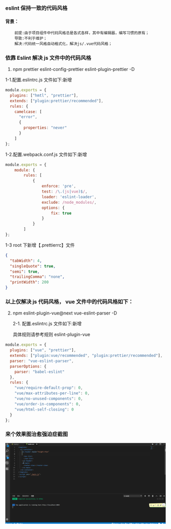 ### eslint 保持一致的代码风格

#### 背景：

```bash
    前提:由于项目组件中代码风格总是各式各样，其中有编辑器，编写习惯的原有；
    导致:不利于维护；
    解决:代码统一风格自动格式化，解决js/.vue代码风格；
```

### 依靠 Eslint 解决 js 文件中的代码风格

1. npm prettier eslint-config-prettier eslint-plugin-prettier -D

1-1.配置.eslintrc.js 文件如下:新增

```js
module.exports = {
  plugins: ["hmtl", "prettier"],
  extends: ["plugin:prettier/recommended"],
  rules: {
    camelcase: [
      "error",
      {
        properties: "never"
      }
    ]
};
```

1-2.配置.webpack.conf.js 文件如下:新增

```js
module.exports = {
    module: {
        rules: [
            {
                enforce: 'pre',
                test: /\.(js|vue)$/,
                loader: 'eslint-loader',
                exclude: /node_modules/,
                options: {
                    fix: true
                }
            }
        ]
};
```

1-3 root 下新增【.prettierrc】文件

```json
{
  "tabWidth": 4,
  "singleQuote": true,
  "semi": true,
  "trailingComma": "none",
  "printWidth": 200
}
```

### 以上仅解决 js 代码风格， vue 文件中的代码风格如下：

2. npm eslint-plugin-vue@next vue-eslint-parser -D

   2-1. 配置.eslintrc.js 文件如下:新增

   具体规则请参考规则 eslint-plugin-vue

```js
module.exports = {
  plugins: ["vue", "prettier"],
  extends: ["plugin:vue/recommended", "plugin:prettier/recommended"],
  parser: "vue-eslint-parser",
  parserOptions: {
    parser: "babel-eslint"
  },
  rules: {
    "vue/require-default-prop": 0,
    "vue/max-attributes-per-line": 0,
    "vue/no-unused-components": 0,
    "vue/order-in-components": 0,
    "vue/html-self-closing": 0
  }
};
```
### 来个效果图治愈强迫症截图

![Vue拖拽](./代码风格统一.gif)